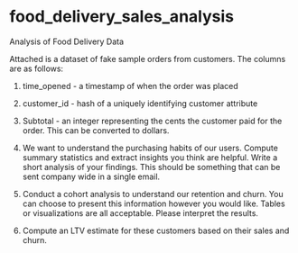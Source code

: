 # food_delivery_sales_analysis
Analysis of Food Delivery Data

Attached is a dataset of fake sample orders from customers. The columns are as follows:

1. time_opened - a timestamp of when the order was placed
2. customer_id - hash of a uniquely identifying customer attribute
3. Subtotal - an integer representing the cents the customer paid for the order. This can be converted to dollars.

1. We want to understand the purchasing habits of our users. Compute summary statistics and extract insights you think are helpful. Write a short analysis of your findings. This should be something that can be sent company wide in a single email.
2. Conduct a cohort analysis to understand our retention and churn. You can choose to present this information however you would like. Tables or visualizations are all acceptable. Please interpret the results.
3. Compute an LTV estimate for these customers based on their sales and churn.
